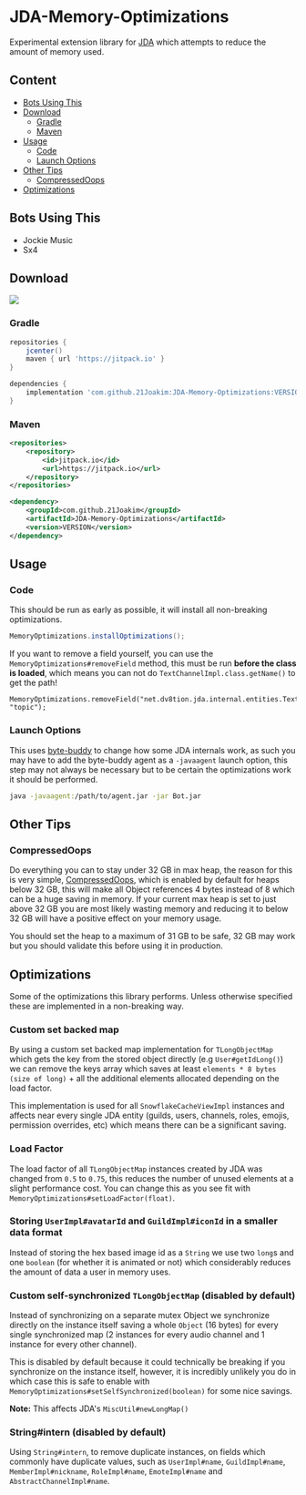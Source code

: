 # JDA-Memory-Optimizations

Experimental extension library for [JDA](https://github.com/DV8FromTheWorld/JDA/) which attempts to reduce the amount of memory used.

## Content
* [Bots Using This](#bots-using-this)
* [Download](#download)
	* [Gradle](#gradle)
	* [Maven](#maven)
* [Usage](#usage)
	* [Code](#code)
	* [Launch Options](#launch-options)
* [Other Tips](#other-tips)
	* [CompressedOops](#compressedoops)
* [Optimizations](#optimizations)

## Bots Using This
* Jockie Music
* Sx4

## Download
[![](https://jitpack.io/v/21Joakim/JDA-Memory-Optimizations.svg)](https://jitpack.io/#21Joakim/JDA-Memory-Optimizations)

### Gradle
```groovy
repositories {
	jcenter()
	maven { url 'https://jitpack.io' }
}

dependencies {
	implementation 'com.github.21Joakim:JDA-Memory-Optimizations:VERSION'
}
```

### Maven
```xml
<repositories>
	<repository>
		<id>jitpack.io</id>
		<url>https://jitpack.io</url>
	</repository>
</repositories>

<dependency>
	<groupId>com.github.21Joakim</groupId>
	<artifactId>JDA-Memory-Optimizations</artifactId>
	<version>VERSION</version>
</dependency>
```

## Usage

### Code
This should be run as early as possible, it will install all non-breaking optimizations.

```java
MemoryOptimizations.installOptimizations();
```

If you want to remove a field yourself, you can use the `MemoryOptimizations#removeField` method, this must be run **before the class is loaded**, which means you can not do `TextChannelImpl.class.getName()` to get the path!

```
MemoryOptimizations.removeField("net.dv8tion.jda.internal.entities.TextChannelImpl", "topic");
```

### Launch Options

This uses [byte-buddy](https://github.com/raphw/byte-buddy) to change how some JDA internals work, as such you may have to add the byte-buddy agent as a `-javaagent` launch option, this step may not always be necessary but to be certain the optimizations work it should be performed.

```bash
java -javaagent:/path/to/agent.jar -jar Bot.jar
```

## Other Tips
### CompressedOops
Do everything you can to stay under 32 GB in max heap, the reason for this is very simple, [CompressedOops](https://wiki.openjdk.java.net/display/HotSpot/CompressedOops), which is enabled by default for heaps below 32 GB, this will make all Object references 4 bytes instead of 8 which can be a huge saving in memory. If your current max heap is set to just above 32 GB you are most likely wasting memory and reducing it to below 32 GB will have a positive effect on your memory usage.

You should set the heap to a maximum of 31 GB to be safe, 32 GB may work but you should validate this before using it in production.

## Optimizations
Some of the optimizations this library performs. Unless otherwise specified these are implemented in a non-breaking way.
### Custom set backed map
By using a custom set backed map implementation for `TLongObjectMap` which gets the key from the stored object directly (e.g `User#getIdLong()`) we can remove the keys array which saves at least `elements * 8 bytes (size of long)` + all the additional elements allocated depending on the load factor.

This implementation is used for all `SnowflakeCacheViewImpl` instances and affects near every single JDA entity (guilds, users, channels, roles, emojis, permission overrides, etc) which means there can be a significant saving.
### Load Factor
The load factor of all `TLongObjectMap` instances created by JDA was changed from `0.5` to `0.75`, this reduces the number of unused elements at a slight performance cost. You can change this as you see fit with `MemoryOptimizations#setLoadFactor(float)`.
### Storing `UserImpl#avatarId` and `GuildImpl#iconId` in a smaller data format
Instead of storing the hex based image id as a `String` we use two `long`s and one `boolean` (for whether it is animated or not) which considerably reduces the amount of data a user in memory uses.
### Custom self-synchronized `TLongObjectMap` (disabled by default)
Instead of synchronizing on a separate mutex Object we synchronize directly on the instance itself saving a whole `Object` (16 bytes) for every single synchronized map (2 instances for every audio channel and 1 instance for every other channel).

This is disabled by default because it could technically be breaking if you synchronize on the instance itself, however, it is incredibly unlikely you do in which case this is safe to enable with `MemoryOptimizations#setSelfSynchronized(boolean)` for some nice savings.

**Note:** This affects JDA's `MiscUtil#newLongMap()`
### String#intern (disabled by default)
Using `String#intern`, to remove duplicate instances, on fields which commonly have duplicate values, such as `UserImpl#name`, `GuildImpl#name`, `MemberImpl#nickname`, `RoleImpl#name`, `EmoteImpl#name` and `AbstractChannelImpl#name`.
